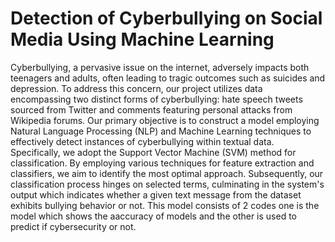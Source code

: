 # Detection of Cyberbullying on Social Media Using Machine Learning
Cyberbullying, a pervasive issue on the internet, adversely impacts both teenagers and adults, often leading to tragic outcomes such as suicides and depression. To address this concern, our project utilizes data encompassing two distinct forms of cyberbullying: hate speech tweets sourced from Twitter and comments featuring personal attacks from Wikipedia forums. Our primary objective is to construct a model employing Natural Language Processing (NLP) and Machine Learning techniques to effectively detect instances of cyberbullying within textual data. Specifically, we adopt the Support Vector Machine (SVM) method for classification. By employing various techniques for feature extraction and classifiers, we aim to identify the most optimal approach. Subsequently, our classification process hinges on selected terms, culminating in the system's output which indicates whether a given text message from the dataset exhibits bullying behavior or not.
This model consists of 2 codes one is the model which shows the aaccuracy of models and the other is used to predict if cybersecurity or not.
